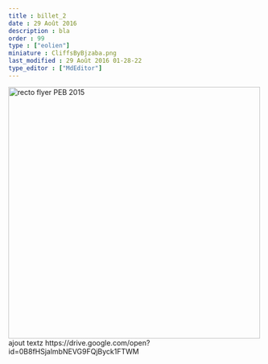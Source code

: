 ```yaml
---
title : billet_2
date : 29 Août 2016
description : bla
order : 99
type : ["eolien"]
miniature : CliffsByBjzaba.png
last_modified : 29 Août 2016 01-28-22
type_editor : ["MdEditor"]
---
```

<p><a href="https://drive.google.com/uc?export=view&amp;id=0B8fHSjalmbNEaWlSWHluOWc4ekE"><img alt="recto flyer PEB 2015" src="https://drive.google.com/uc?export=view&amp;id=0B8fHSjalmbNEaWlSWHluOWc4ekE" style="height:auto; width:500px" /></a>ajout textz&nbsp;https://drive.google.com/open?id=0B8fHSjalmbNEVG9FQjByck1FTWM</p>
